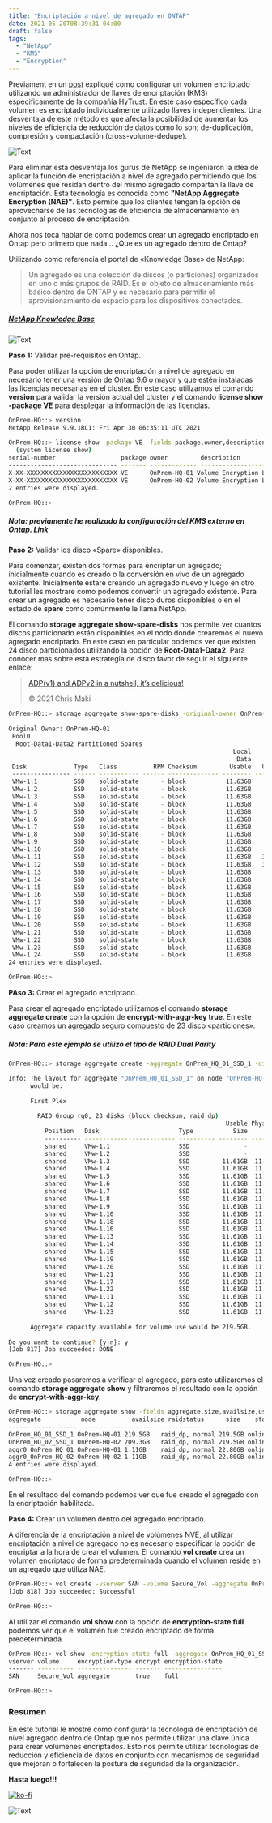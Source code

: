```yaml
---
title: "Encriptación a nivel de agregado en ONTAP"
date: 2021-05-20T08:39:31-04:00
draft: false
tags:
  - "NetApp"
  - "KMS"
  - "Encryption"
---
```


Previament en un  [post](http://192.168.7.40/2021/05/16/netapp-volume-encryption-setup-external-key-manager/) expliqué como configurar un volumen encriptado utilizando un administrador de llaves de encriptación (KMS) especificamente de la compañía [HyTrust](https://www.hytrust.com/products/keycontrol/). En este caso específico cada volumen es encriptado individualmente utilizado llaves independientes. Una desventaja de este método es que afecta la posibilidad de aumentar los niveles de eficiencia de reducción de datos como lo son; de-duplicación, compresión y compactación (cross-volume-dedupe).

![Text](/img/NVE-vs-NAE.webp#center)

Para eliminar esta desventaja los gurus de NetApp se ingeniaron la idea de aplicar la función de encriptación a nivel de agregado permitiendo que los volúmenes que residan dentro del mismo agregado compartan la llave de encriptación. Esta tecnología es conocida como **"NetApp Aggregate Encryption (NAE)"**. Esto permite que los clientes tengan la opción de aprovecharse de las tecnologías de eficiencia de almacenamiento en conjunto al proceso de encriptación.

Ahora nos toca hablar de como podemos crear un agregado encriptado en Ontap pero primero que nada… ¿Que es un agregado dentro de Ontap?

Utilizando como referencia el portal de «Knowledge Base» de NetApp:

> Un agregado es una colección de discos (o particiones) organizados en uno o más grupos de RAID. Es el objeto de almacenamiento más básico dentro de ONTAP y es necesario para permitir el aprovisionamiento de espacio para los dispositivos conectados.

##### [NetApp Knowledge Base](https://kb.netapp.com/Advice_and_Troubleshooting/Data_Storage_Software/ONTAP_OS/What_is_an_aggregate%3F)

![Text](/img/2021-05-20_21-21-1024x746.webp#center)

**Paso 1:** Validar pre-requisitos en Ontap.

Para poder utilizar la opción de encriptación a nivel de agregado en necesario tener una versión de Ontap 9.6 o mayor y que estén instaladas las licencias necesarias en el cluster. En este caso utilizamos el comando **version** para validar la versión actual del cluster y el comando **license show -package VE** para desplegar la información de las licencias.

```bash
OnPrem-HQ::> version
NetApp Release 9.9.1RC1: Fri Apr 30 06:35:11 UTC 2021
 
OnPrem-HQ::> license show -package VE -fields package,owner,description,type  
  (system license show)
serial-number                  package owner         description               type    
------------------------------ ------- ------------- ------------------------- ------- 
X-XX-XXXXXXXXXXXXXXXXXXXXXXXXX VE      OnPrem-HQ-01 Volume Encryption License license 
X-XX-XXXXXXXXXXXXXXXXXXXXXXXXX VE      OnPrem-HQ-02 Volume Encryption License license 
2 entries were displayed.

OnPrem-HQ::> 
```

##### Nota: previamente he realizado la configuración del KMS externo en Ontap. [Link](http://192.168.7.40/2021/05/16/netapp-volume-encryption-setup-external-key-manager/)

**Paso 2:** Validar los disco «Spare» disponibles.

Para comenzar, existen dos formas para encriptar un agregado; inicialmente cuando es creado o la conversión en vivo de un agregado existente. Inicialmente estaré creando un agregado nuevo y luego en otro tutorial les mostrare como podemos convertir un agregado existente. Para crear un agregado es necesario tener disco duros disponibles o en el estado de **spare** como comúnmente le llama NetApp.

El comando **storage aggregate show-spare-disks** nos permite ver cuantos discos particionado están disponibles en el nodo donde crearemos el nuevo agregado encriptado. En este caso en particular podemos ver que existen 24 disco particionados utilizando la opción de **Root-Data1-Data2**. Para conocer mas sobre esta estrategia de disco favor de seguir el siguiente enlace:

> [ADP(v1) and ADPv2 in a nutshell, it’s delicious!](https://blog.iops.ca/2016/11/10/adpv1-and-adpv2-in-a-nutshell-its-delicious/)
>
> © 2021 Chris Maki

```bash
OnPrem-HQ::> storage aggregate show-spare-disks -original-owner OnPrem-HQ-01 
                                                                      
Original Owner: OnPrem-HQ-01
 Pool0
  Root-Data1-Data2 Partitioned Spares
                                                              Local    Local
                                                               Data     Root Physical
 Disk             Type   Class          RPM Checksum         Usable   Usable     Size Status
 ---------------- ------ ----------- ------ -------------- -------- -------- -------- --------
 VMw-1.1          SSD    solid-state      - block           11.63GB       0B  26.67GB zeroed
 VMw-1.2          SSD    solid-state      - block           11.63GB       0B  26.67GB zeroed
 VMw-1.3          SSD    solid-state      - block           11.63GB       0B  26.67GB zeroed
 VMw-1.4          SSD    solid-state      - block           11.63GB       0B  26.67GB zeroed
 VMw-1.5          SSD    solid-state      - block           11.63GB       0B  26.67GB zeroed
 VMw-1.6          SSD    solid-state      - block           11.63GB       0B  26.67GB zeroed
 VMw-1.7          SSD    solid-state      - block           11.63GB       0B  26.67GB zeroed
 VMw-1.8          SSD    solid-state      - block           11.63GB       0B  26.67GB zeroed
 VMw-1.9          SSD    solid-state      - block           11.63GB       0B  26.67GB zeroed
 VMw-1.10         SSD    solid-state      - block           11.63GB       0B  26.67GB zeroed
 VMw-1.11         SSD    solid-state      - block           11.63GB   3.35GB  26.67GB zeroed
 VMw-1.12         SSD    solid-state      - block           11.63GB   3.35GB  26.67GB zeroed
 VMw-1.13         SSD    solid-state      - block           11.63GB       0B  26.67GB zeroed
 VMw-1.14         SSD    solid-state      - block           11.63GB       0B  26.67GB zeroed
 VMw-1.15         SSD    solid-state      - block           11.63GB       0B  26.67GB zeroed
 VMw-1.16         SSD    solid-state      - block           11.63GB       0B  26.67GB zeroed
 VMw-1.17         SSD    solid-state      - block           11.63GB       0B  26.67GB zeroed
 VMw-1.18         SSD    solid-state      - block           11.63GB       0B  26.67GB zeroed
 VMw-1.19         SSD    solid-state      - block           11.63GB       0B  26.67GB zeroed
 VMw-1.20         SSD    solid-state      - block           11.63GB       0B  26.67GB zeroed
 VMw-1.21         SSD    solid-state      - block           11.63GB       0B  26.67GB zeroed
 VMw-1.22         SSD    solid-state      - block           11.63GB       0B  26.67GB zeroed
 VMw-1.23         SSD    solid-state      - block           11.63GB       0B  26.67GB zeroed
 VMw-1.24         SSD    solid-state      - block           11.63GB       0B  26.67GB zeroed
24 entries were displayed.

OnPrem-HQ::> 
```

**PAso 3:** Crear el agregado encriptado.

Para crear el agregado encriptado utilizamos el comando **storage aggregate create** con la opción de **encrypt-with-aggr-key true**. En este caso creamos un agregado seguro compuesto de 23 disco «particiones».

##### Nota: Para este ejemplo se utilizo el tipo de RAID **Dual Parity**

```bash
OnPrem-HQ::> storage aggregate create -aggregate OnPrem_HQ_01_SSD_1 -diskcount 23 -node OnPrem-HQ-01 -raidtype raid_dp -encrypt-with-aggr-key true 

Info: The layout for aggregate "OnPrem_HQ_01_SSD_1" on node "OnPrem-HQ-01"
      would be:
      
      First Plex
      
        RAID Group rg0, 23 disks (block checksum, raid_dp)
                                                            Usable Physical
          Position   Disk                      Type           Size     Size
          ---------- ------------------------- ---------- -------- --------
          shared     VMw-1.1                   SSD               -        -
          shared     VMw-1.2                   SSD               -        -
          shared     VMw-1.3                   SSD         11.61GB  11.64GB
          shared     VMw-1.4                   SSD         11.61GB  11.64GB
          shared     VMw-1.5                   SSD         11.61GB  11.64GB
          shared     VMw-1.6                   SSD         11.61GB  11.64GB
          shared     VMw-1.7                   SSD         11.61GB  11.64GB
          shared     VMw-1.8                   SSD         11.61GB  11.64GB
          shared     VMw-1.9                   SSD         11.61GB  11.64GB
          shared     VMw-1.10                  SSD         11.61GB  11.64GB
          shared     VMw-1.18                  SSD         11.61GB  11.64GB
          shared     VMw-1.16                  SSD         11.61GB  11.64GB
          shared     VMw-1.13                  SSD         11.61GB  11.64GB
          shared     VMw-1.14                  SSD         11.61GB  11.64GB
          shared     VMw-1.15                  SSD         11.61GB  11.64GB
          shared     VMw-1.19                  SSD         11.61GB  11.64GB
          shared     VMw-1.20                  SSD         11.61GB  11.64GB
          shared     VMw-1.21                  SSD         11.61GB  11.64GB
          shared     VMw-1.17                  SSD         11.61GB  11.64GB
          shared     VMw-1.22                  SSD         11.61GB  11.64GB
          shared     VMw-1.11                  SSD         11.61GB  11.64GB
          shared     VMw-1.12                  SSD         11.61GB  11.64GB
          shared     VMw-1.23                  SSD         11.61GB  11.64GB
      
      Aggregate capacity available for volume use would be 219.5GB.
      
Do you want to continue? {y|n}: y
[Job 817] Job succeeded: DONE                                                  

OnPrem-HQ::>
```

Una vez creado pasaremos a verificar el agregado, para esto utilizaremos el comando **storage aggregate show** y filtraremos el resultado con la opción de **encrypt-with-aggr-key**.

```bash
OnPrem-HQ::> storage aggregate show -fields aggregate,size,availsize,usedsize,state,node,raidstatus,encrypt-with-aggr-key 
aggregate           node          availsize raidstatus      size    state  usedsize encrypt-with-aggr-key 
------------------- ------------- --------- --------------- ------- ------ -------- --------------------- 
OnPrem_HQ_01_SSD_1 OnPrem-HQ-01 219.5GB   raid_dp, normal 219.5GB online 480KB    true                  
OnPrem_HQ_02_SSD_1 OnPrem-HQ-02 209.3GB   raid_dp, normal 219.5GB online 10.12GB  false                 
aggr0_OnPrem_HQ_01 OnPrem-HQ-01 1.11GB    raid_dp, normal 22.80GB online 21.69GB  false                 
aggr0_OnPrem_HQ_02 OnPrem-HQ-02 1.11GB    raid_dp, normal 22.80GB online 21.69GB  false                 
4 entries were displayed.

OnPrem-HQ::> 
```

En el resultado del comando podemos ver que fue creado el agregado con la encriptación habilitada.

**Paso 4:** Crear un volumen dentro del agregado encriptado.

A diferencia de la encriptación a nivel de volúmenes NVE, al utilizar encriptación a nivel de agregado no es necesario especificar la opción de encriptar a la hora de crear el volumen. El comando **vol create** crea un volumen encriptado de forma predeterminada cuando el volumen reside en un agregado que utiliza NAE.

```bash
OnPrem-HQ::> vol create -vserver SAN -volume Secure_Vol -aggregate OnPrem_HQ_01_SSD_1 -size 10GB -space-guarantee none 
[Job 818] Job succeeded: Successful                                            

OnPrem-HQ::>
```

Al utilizar el comando **vol show** con la opción de **encryption-state full** podemos ver que el volumen fue creado encriptado de forma predeterminada.

```bash
OnPrem-HQ::> vol show -encryption-state full -aggregate OnPrem_HQ_01_SSD_1 -fields Vserver,Volume,encrypt,encryption-type,encryption-state 
vserver volume     encryption-type encrypt encryption-state 
------- ---------- --------------- ------- ---------------- 
SAN     Secure_Vol aggregate       true    full             

OnPrem-HQ::>
```

### Resumen

En este tutorial le mostré cómo configurar la tecnología de encriptación de nivel agregado dentro de Ontap que nos permite utilizar una clave única para crear volúmenes encriptados. Esto nos permite utilizar tecnologías de reducción y eficiencia de datos en conjunto con mecanismos de seguridad que mejoran o fortalecen la postura de seguridad de la organización.

**Hasta luego!!!**

[![ko-fi](https://ko-fi.com/img/githubbutton_sm.svg)](https://ko-fi.com/F1F8DEV80)

![Text](/img/hasta-luego-5937ba.webp#center)
